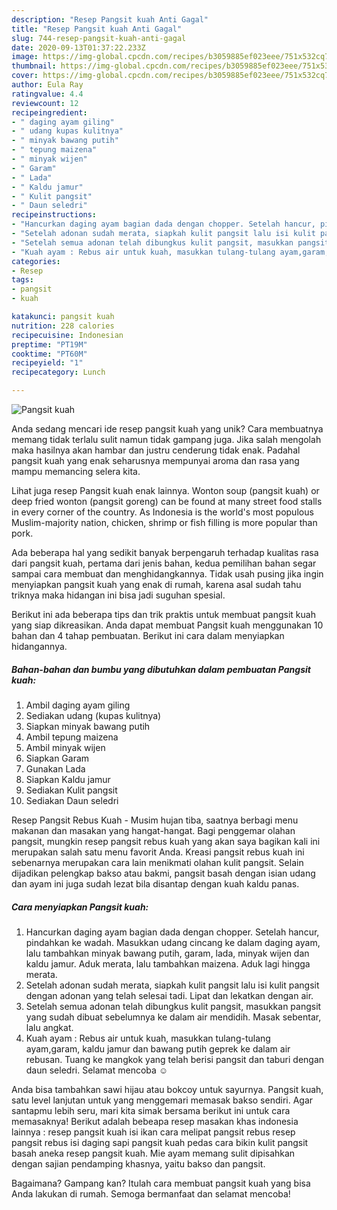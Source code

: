 ```yaml
---
description: "Resep Pangsit kuah Anti Gagal"
title: "Resep Pangsit kuah Anti Gagal"
slug: 744-resep-pangsit-kuah-anti-gagal
date: 2020-09-13T01:37:22.233Z
image: https://img-global.cpcdn.com/recipes/b3059885ef023eee/751x532cq70/pangsit-kuah-foto-resep-utama.jpg
thumbnail: https://img-global.cpcdn.com/recipes/b3059885ef023eee/751x532cq70/pangsit-kuah-foto-resep-utama.jpg
cover: https://img-global.cpcdn.com/recipes/b3059885ef023eee/751x532cq70/pangsit-kuah-foto-resep-utama.jpg
author: Eula Ray
ratingvalue: 4.4
reviewcount: 12
recipeingredient:
- " daging ayam giling"
- " udang kupas kulitnya"
- " minyak bawang putih"
- " tepung maizena"
- " minyak wijen"
- " Garam"
- " Lada"
- " Kaldu jamur"
- " Kulit pangsit"
- " Daun seledri"
recipeinstructions:
- "Hancurkan daging ayam bagian dada dengan chopper. Setelah hancur, pindahkan ke wadah. Masukkan udang cincang ke dalam daging ayam, lalu tambahkan minyak bawang putih, garam, lada, minyak wijen dan kaldu jamur. Aduk merata, lalu tambahkan maizena. Aduk lagi hingga merata."
- "Setelah adonan sudah merata, siapkah kulit pangsit lalu isi kulit pangsit dengan adonan yang telah selesai tadi. Lipat dan lekatkan dengan air."
- "Setelah semua adonan telah dibungkus kulit pangsit, masukkan pangsit yang sudah dibuat sebelumnya ke dalam air mendidih. Masak sebentar, lalu angkat."
- "Kuah ayam : Rebus air untuk kuah, masukkan tulang-tulang ayam,garam, kaldu jamur dan bawang putih geprek ke dalam air rebusan. Tuang ke mangkok yang telah berisi pangsit dan taburi dengan daun seledri. Selamat mencoba ☺️"
categories:
- Resep
tags:
- pangsit
- kuah

katakunci: pangsit kuah 
nutrition: 228 calories
recipecuisine: Indonesian
preptime: "PT19M"
cooktime: "PT60M"
recipeyield: "1"
recipecategory: Lunch

---
```



![Pangsit kuah](https://img-global.cpcdn.com/recipes/b3059885ef023eee/751x532cq70/pangsit-kuah-foto-resep-utama.jpg)

Anda sedang mencari ide resep pangsit kuah yang unik? Cara membuatnya memang tidak terlalu sulit namun tidak gampang juga. Jika salah mengolah maka hasilnya akan hambar dan justru cenderung tidak enak. Padahal pangsit kuah yang enak seharusnya mempunyai aroma dan rasa yang mampu memancing selera kita.

Lihat juga resep Pangsit kuah enak lainnya. Wonton soup (pangsit kuah) or deep fried wonton (pangsit goreng) can be found at many street food stalls in every corner of the country. As Indonesia is the world&#39;s most populous Muslim-majority nation, chicken, shrimp or fish filling is more popular than pork.

Ada beberapa hal yang sedikit banyak berpengaruh terhadap kualitas rasa dari pangsit kuah, pertama dari jenis bahan, kedua pemilihan bahan segar sampai cara membuat dan menghidangkannya. Tidak usah pusing jika ingin menyiapkan pangsit kuah yang enak di rumah, karena asal sudah tahu triknya maka hidangan ini bisa jadi suguhan spesial.


Berikut ini ada beberapa tips dan trik praktis untuk membuat pangsit kuah yang siap dikreasikan. Anda dapat membuat Pangsit kuah menggunakan 10 bahan dan 4 tahap pembuatan. Berikut ini cara dalam menyiapkan hidangannya.

<!--inarticleads1-->

##### Bahan-bahan dan bumbu yang dibutuhkan dalam pembuatan Pangsit kuah:

1. Ambil  daging ayam giling
1. Sediakan  udang (kupas kulitnya)
1. Siapkan  minyak bawang putih
1. Ambil  tepung maizena
1. Ambil  minyak wijen
1. Siapkan  Garam
1. Gunakan  Lada
1. Siapkan  Kaldu jamur
1. Sediakan  Kulit pangsit
1. Sediakan  Daun seledri


Resep Pangsit Rebus Kuah - Musim hujan tiba, saatnya berbagi menu makanan dan masakan yang hangat-hangat. Bagi penggemar olahan pangsit, mungkin resep pangsit rebus kuah yang akan saya bagikan kali ini merupakan salah satu menu favorit Anda. Kreasi pangsit rebus kuah ini sebenarnya merupakan cara lain menikmati olahan kulit pangsit. Selain dijadikan pelengkap bakso atau bakmi, pangsit basah dengan isian udang dan ayam ini juga sudah lezat bila disantap dengan kuah kaldu panas. 

<!--inarticleads2-->

##### Cara menyiapkan Pangsit kuah:

1. Hancurkan daging ayam bagian dada dengan chopper. Setelah hancur, pindahkan ke wadah. Masukkan udang cincang ke dalam daging ayam, lalu tambahkan minyak bawang putih, garam, lada, minyak wijen dan kaldu jamur. Aduk merata, lalu tambahkan maizena. Aduk lagi hingga merata.
1. Setelah adonan sudah merata, siapkah kulit pangsit lalu isi kulit pangsit dengan adonan yang telah selesai tadi. Lipat dan lekatkan dengan air.
1. Setelah semua adonan telah dibungkus kulit pangsit, masukkan pangsit yang sudah dibuat sebelumnya ke dalam air mendidih. Masak sebentar, lalu angkat.
1. Kuah ayam : Rebus air untuk kuah, masukkan tulang-tulang ayam,garam, kaldu jamur dan bawang putih geprek ke dalam air rebusan. Tuang ke mangkok yang telah berisi pangsit dan taburi dengan daun seledri. Selamat mencoba ☺️


Anda bisa tambahkan sawi hijau atau bokcoy untuk sayurnya. Pangsit kuah, satu level lanjutan untuk yang menggemari memasak bakso sendiri. Agar santapmu lebih seru, mari kita simak bersama berikut ini untuk cara memasaknya! Berikut adalah bebeapa resep masakan khas indonesia lainnya : resep pangsit kuah isi ikan cara melipat pangsit rebus resep pangsit rebus isi daging sapi pangsit kuah pedas cara bikin kulit pangsit basah aneka resep pangsit kuah. Mie ayam memang sulit dipisahkan dengan sajian pendamping khasnya, yaitu bakso dan pangsit. 

Bagaimana? Gampang kan? Itulah cara membuat pangsit kuah yang bisa Anda lakukan di rumah. Semoga bermanfaat dan selamat mencoba!
